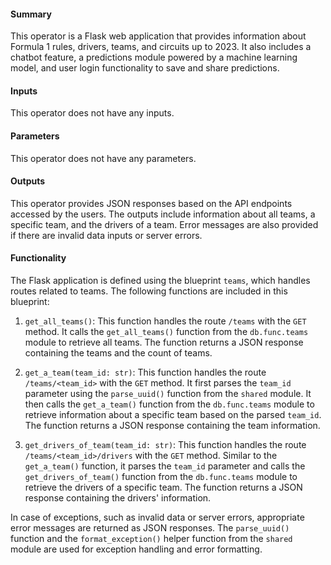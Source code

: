 #### Summary
This operator is a Flask web application that provides information about Formula 1 rules, drivers, teams, and circuits up to 2023. It also includes a chatbot feature, a predictions module powered by a machine learning model, and user login functionality to save and share predictions.

#### Inputs
This operator does not have any inputs.

#### Parameters
This operator does not have any parameters.

#### Outputs
This operator provides JSON responses based on the API endpoints accessed by the users. The outputs include information about all teams, a specific team, and the drivers of a team. Error messages are also provided if there are invalid data inputs or server errors.

#### Functionality
The Flask application is defined using the blueprint `teams`, which handles routes related to teams. The following functions are included in this blueprint:

1. `get_all_teams()`: This function handles the route `/teams` with the `GET` method. It calls the `get_all_teams()` function from the `db.func.teams` module to retrieve all teams. The function returns a JSON response containing the teams and the count of teams.

2. `get_a_team(team_id: str)`: This function handles the route `/teams/<team_id>` with the `GET` method. It first parses the `team_id` parameter using the `parse_uuid()` function from the `shared` module. It then calls the `get_a_team()` function from the `db.func.teams` module to retrieve information about a specific team based on the parsed `team_id`. The function returns a JSON response containing the team information.

3. `get_drivers_of_team(team_id: str)`: This function handles the route `/teams/<team_id>/drivers` with the `GET` method. Similar to the `get_a_team()` function, it parses the `team_id` parameter and calls the `get_drivers_of_team()` function from the `db.func.teams` module to retrieve the drivers of a specific team. The function returns a JSON response containing the drivers' information.

In case of exceptions, such as invalid data or server errors, appropriate error messages are returned as JSON responses. The `parse_uuid()` function and the `format_exception()` helper function from the `shared` module are used for exception handling and error formatting.